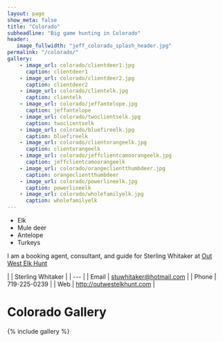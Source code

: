 ```yaml
---
layout: page
show_meta: false
title: "Colorado"
subheadline: "Big game hunting in Colorado"
header:
   image_fullwidth: "jeff_colorado_splash_header.jpg"
permalink: "/colorado/"
gallery:
    - image_url: colorado/clientdeer1.jpg
      caption: clientdeer1
    - image_url: colorado/clientdeer2.jpg
      caption: clientdeer2
    - image_url: colorado/clientelk.jpg
      caption: clientelk
    - image_url: colorado/jeffantelope.jpg
      caption: jeffantelope
    - image_url: colorado/twoclientselk.jpg
      caption: twoclientselk
    - image_url: colorado/bluefireelk.jpg
      caption: bluefireelk
    - image_url: colorado/clientorangeelk.jpg
      caption: clientorangeelk
    - image_url: colorado/jeffclientcamoorangeelk.jpg
      caption: jeffclientcamoorangeelk
    - image_url: colorado/orangeclientthumbdeer.jpg
      caption: orangeclientthumbdeer
    - image_url: colorado/powerlineelk.jpg
      caption: powerlineelk
    - image_url: colorado/wholefamilyelk.jpg
      caption: wholefamilyelk
---
```

- Elk
- Mule deer
- Antelope
- Turkeys

I am a booking agent, consultant, and guide for Sterling Whitaker at [Out West Elk Hunt](http://outwestelkhunt.com)

| | Sterling Whitaker |
| --- |
| Email | <stuwhitaker@hotmail.com> |
| Phone | 719-225-0239 |
| Web   | <http://outwestelkhunt.com> |

# Colorado Gallery

{% include gallery %}
